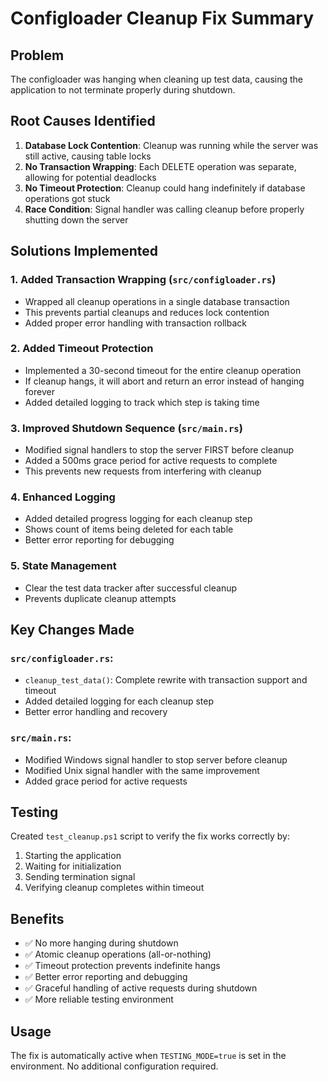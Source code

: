 # Configloader Cleanup Fix Summary

## Problem

The configloader was hanging when cleaning up test data, causing the application to not terminate properly during shutdown.

## Root Causes Identified

1. **Database Lock Contention**: Cleanup was running while the server was still active, causing table locks
2. **No Transaction Wrapping**: Each DELETE operation was separate, allowing for potential deadlocks
3. **No Timeout Protection**: Cleanup could hang indefinitely if database operations got stuck
4. **Race Condition**: Signal handler was calling cleanup before properly shutting down the server

## Solutions Implemented

### 1. Added Transaction Wrapping (`src/configloader.rs`)

- Wrapped all cleanup operations in a single database transaction
- This prevents partial cleanups and reduces lock contention
- Added proper error handling with transaction rollback

### 2. Added Timeout Protection

- Implemented a 30-second timeout for the entire cleanup operation
- If cleanup hangs, it will abort and return an error instead of hanging forever
- Added detailed logging to track which step is taking time

### 3. Improved Shutdown Sequence (`src/main.rs`)

- Modified signal handlers to stop the server FIRST before cleanup
- Added a 500ms grace period for active requests to complete
- This prevents new requests from interfering with cleanup

### 4. Enhanced Logging

- Added detailed progress logging for each cleanup step
- Shows count of items being deleted for each table
- Better error reporting for debugging

### 5. State Management

- Clear the test data tracker after successful cleanup
- Prevents duplicate cleanup attempts

## Key Changes Made

### `src/configloader.rs`:

- `cleanup_test_data()`: Complete rewrite with transaction support and timeout
- Added detailed logging for each cleanup step
- Better error handling and recovery

### `src/main.rs`:

- Modified Windows signal handler to stop server before cleanup
- Modified Unix signal handler with the same improvement
- Added grace period for active requests

## Testing

Created `test_cleanup.ps1` script to verify the fix works correctly by:

1. Starting the application
2. Waiting for initialization
3. Sending termination signal
4. Verifying cleanup completes within timeout

## Benefits

- ✅ No more hanging during shutdown
- ✅ Atomic cleanup operations (all-or-nothing)
- ✅ Timeout protection prevents indefinite hangs
- ✅ Better error reporting and debugging
- ✅ Graceful handling of active requests during shutdown
- ✅ More reliable testing environment

## Usage

The fix is automatically active when `TESTING_MODE=true` is set in the environment. No additional configuration required.
